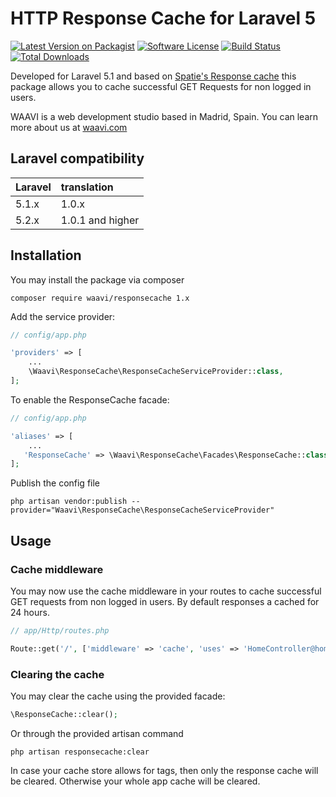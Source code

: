 # HTTP Response Cache for Laravel 5

[![Latest Version on Packagist](https://img.shields.io/packagist/v/waavi/responsecache.svg?style=flat-square)](https://packagist.org/packages/waavi/responsecache)
[![Software License](https://img.shields.io/badge/license-MIT-brightgreen.svg?style=flat-square)](LICENSE.md)
[![Build Status](https://img.shields.io/travis/Waavi/responsecache/master.svg?style=flat-square)](https://travis-ci.org/Waavi/responsecache)
[![Total Downloads](https://img.shields.io/packagist/dt/waavi/responsecache.svg?style=flat-square)](https://packagist.org/packages/waavi/responsecache)

Developed for Laravel 5.1 and based on [Spatie's Response cache](https://github.com/spatie/laravel-responsecache) this package allows you to cache successful GET Requests for non logged in users.

WAAVI is a web development studio based in Madrid, Spain. You can learn more about us at [waavi.com](http://waavi.com)

## Laravel compatibility

 Laravel  | translation
:---------|:----------
 5.1.x    | 1.0.x
 5.2.x    | 1.0.1 and higher

## Installation

You may install the package via composer

    composer require waavi/responsecache 1.x

Add the service provider:

```php
// config/app.php

'providers' => [
    ...
    \Waavi\ResponseCache\ResponseCacheServiceProvider::class,
];
```

To enable the ResponseCache facade:

```php
// config/app.php

'aliases' => [
    ...
   'ResponseCache' => \Waavi\ResponseCache\Facades\ResponseCache::class,
];
```

Publish the config file

    php artisan vendor:publish --provider="Waavi\ResponseCache\ResponseCacheServiceProvider"

## Usage

### Cache middleware

You may now use the cache middleware in your routes to cache successful GET requests from non logged in users. By default responses a cached for 24 hours.

```php
// app/Http/routes.php

Route::get('/', ['middleware' => 'cache', 'uses' => 'HomeController@home']);
```

### Clearing the cache

You may clear the cache using the provided facade:

```php
\ResponseCache::clear();
```

Or through the provided artisan command

    php artisan responsecache:clear

In case your cache store allows for tags, then only the response cache will be cleared. Otherwise your whole app cache will be cleared.